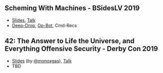## Scheming With Machines - BSidesLV 2019

+ [Slides](https://github.com/moohax/Talks/blob/master/slides/Scheming_with_Machines_BSidesLV_19.pdf), [Talk](https://www.youtube.com/watch?v=XfT0Ju4vhvI&feature=youtu.be&t=19126)
+ [Deep-Drop](https://github.com/moohax/Deep-Drop), [Op-Bot](https://github.com/moohax/Op-Bot), Cmd-Recs

## 42: The Answer to Life the Universe, and Everything Offensive Security - Derby Con 2019

+ [Slides](https://github.com/moohax/Talks/blob/master/slides/DerbyCon19_42.pdf) (by [@monoxgas](https://twitter.com/monoxgas)), [Talk](https://www.youtube.com/watch?v=CsvkYoxtexQ)
+ TBD 
